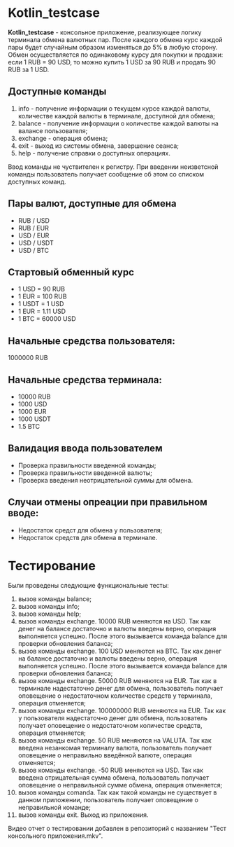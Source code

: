 # Kotlin_testcase
**Kotlin_testcase** - консольное приложение, реализующее логику терминала обмена валютных пар. После каждого обмена курс каждой пары будет случайным образом изменяться до 5% в любую сторону. Обмен осуществляется по одинаковому курсу для покупки и продажи: если 1 RUB = 90 USD, то можно купить 1 USD за 90 RUB и продать 90 RUB за 1 USD.

## Доступные команды
1. info - получение информации о текущем курсе каждой валюты, количестве каждой валюты в терминале, доступной для обмена;
2. balance - получение информации о количестве каждой валюты на валансе пользователя;
3. exchange - операция обмена;
4. exit - выход из системы обмена, завершение сеанса;
5. help - получение справки о доступных операциях.
   
  Ввод команды не чуствителен к регистру. При введении неизветсной команды пользователь получает сообщение об этом со списком доступных команд.
  
## Пары валют, доступные для обмена
* RUB / USD
* RUB / EUR
* USD / EUR
* USD / USDT
* USD / BTC
  
## Стартовый обменный курс 
* 1 USD = 90 RUB
* 1 EUR = 100 RUB
* 1 USDT = 1 USD
* 1 EUR = 1.11 USD
* 1 BTC = 60000 USD
  
## Начальные средства пользователя:
1000000 RUB

## Начальные средства терминала:
* 10000 RUB
* 1000 USD
* 1000 EUR
* 1000 USDT
* 1.5 BTC

## Валидация ввода пользователем
* Проверка правильности введенной команды;
* Проверка правильности введенной валюты;
* Проверка введения неотрицательной суммы для обмена.

## Случаи отмены опреации при правильном вводе:
* Недостаток средст для обмена у пользователя;
* Недостаток средств для обмена в терминале.
  
# Тестирование
Были проведены следующие функциональные тесты:
1. вызов команды balance;
2. вызов команды info;
3. вызов команды help;
4. вызов команды exchange. 10000 RUB меняются на USD. Так как денег на балансе достаточно и валюты введены верно, операция выполняется успешно. После этого вызывается команда balance для проверки обновления баланса;
5. вызов команды exchange. 100 USD меняются на BTC. Так как денег на балансе достаточно и валюты введены верно, операция выполняется успешно. После этого вызывается команда balance для проверки обновления баланса;
6. вызов команды exchange. 50000 RUB меняются на EUR. Так как в терминале надестаточно денег для обмена, пользователь получает оповещение о недостаточном количестве средств у терминала, операция отменяется;
7. вызов команды exchange. 100000000 RUB меняются на EUR. Так как у пользователя надестаточно денег для обмена, пользователь получает оповещение о недостаточном количестве средств, операция отменяется;
8. вызов команды exchange. 50 RUB меняются на VALUTA. Так как введена незанкомая терминалу валюта, пользователь получает оповещение о неправильно введённой валюте, операция отменяется;
9. вызов команды exchange. -50 RUB меняются на USD. Так как введена отрицательная сумма обмена, пользователь получает оповещение о неправильной сумме обмена, операция отменяется;
10. вызов команды comanda. Так как такой команды не существует в данном приложении, пользователь получает оповещение о неправильной команде;
11. вызов команды exit. Выход из приложения.

Видео отчет о тестировании добавлен в репозиторий с названием "Тест консольного приложения.mkv".
